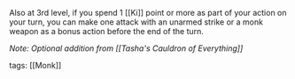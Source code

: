 Also at 3rd level, if you spend 1 [[Ki]] point or more as part of your action on your turn, you can make one attack with an unarmed strike or a monk weapon as a bonus action before the end of the turn.

*Note: Optional addition from [[Tasha's Cauldron of Everything]]*

tags: [[Monk]]